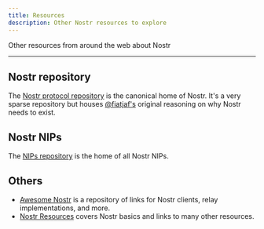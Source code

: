 ```yaml
---
title: Resources
description: Other Nostr resources to explore
---
```


Other resources from around the web about Nostr

---

## Nostr repository

The [Nostr protocol repository](https://github.com/nostr-protocol/nostr) is the canonical home of Nostr. It's a very sparse repository but houses [@fiatjaf's](https://github.com/fiatjaf) original reasoning on why Nostr needs to exist.

## Nostr NIPs

The [NIPs repository](https://github.com/nostr-protocol/nips) is the home of all Nostr NIPs.

## Others

* [Awesome Nostr](https://github.com/aljazceru/awesome-nostr) is a repository of links for Nostr clients, relay implementations, and more.
* [Nostr Resources](https://nostr-resources.com) covers Nostr basics and links to many other resources.


